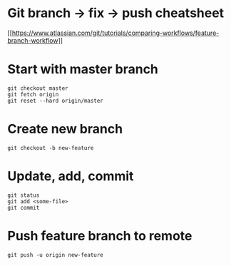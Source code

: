 # Git branch -> fix -> push cheatsheet
[[https://www.atlassian.com/git/tutorials/comparing-workflows/feature-branch-workflow]]
# Start with master branch
```
git checkout master  
git fetch origin   
git reset --hard origin/master
```

# Create new branch
```
git checkout -b new-feature
```

# Update, add, commit
```
git status  
git add <some-file>
git commit
```

# Push feature branch to remote
```
git push -u origin new-feature
```
